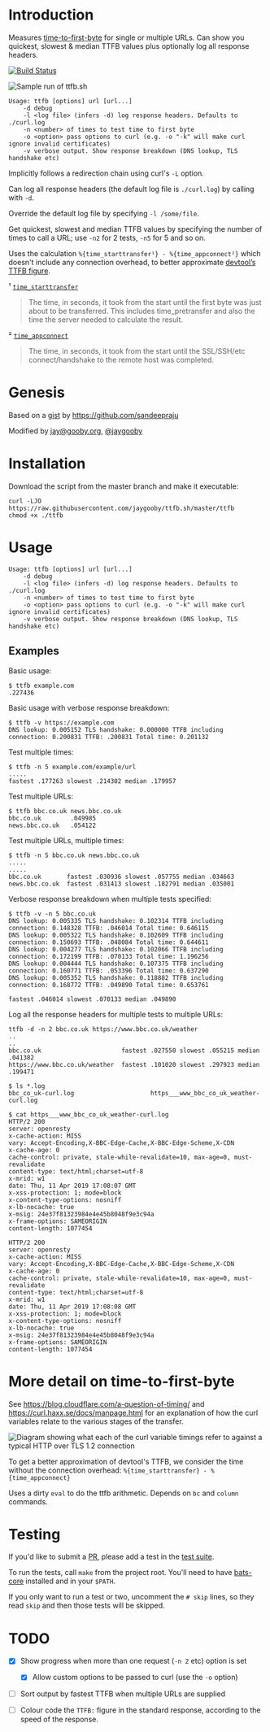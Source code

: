 # Introduction

Measures [time-to-first-byte](https://en.wikipedia.org/wiki/Time_to_first_byte) for single or multiple URLs. Can show you quickest, slowest & median TTFB values plus optionally log all response headers.

[![Build Status](https://app.travis-ci.com/jaygooby/ttfb.sh.svg?branch=master)](https://app.travis-ci.com/jaygooby/ttfb.sh)

![Sample run of ttfb.sh](https://github.com/jaygooby/ttfb.sh/raw/readme-assets/demo.gif)

```
Usage: ttfb [options] url [url...]
	-d debug
	-l <log file> (infers -d) log response headers. Defaults to ./curl.log
	-n <number> of times to test time to first byte
	-o <option> pass options to curl (e.g. -o "-k" will make curl ignore invalid certificates)
	-v verbose output. Show response breakdown (DNS lookup, TLS handshake etc)
```

Implicitly follows a redirection chain using curl's `-L` option.

Can log all response headers (the default log file is `./curl.log`) by calling with `-d`.

Override the default log file by specifying `-l /some/file`.

Get quickest, slowest and median TTFB values by specifying the number of times to call a URL; use `-n2` for 2 tests, `-n5` for 5 and so on.

Uses the calculation `%{time_starttransfer¹} - %{time_appconnect²}` which doesn't include any connection overhead, to better approximate [devtool’s TTFB figure](https://developers.google.com/web/tools/chrome-devtools/network/understanding-resource-timing#slow_time_to_first_byte).

¹ [`time_starttransfer`](https://github.com/curl/curl/blob/e431daf013ea04cb1a988a2009d820224ef5fb79/docs/cmdline-opts/write-out.d#L141-L144)
> The time, in seconds, it took from the start until the first byte was just about to be transferred. This includes time_pretransfer and also the time the server needed to calculate the result.</blockquote>

² [`time_appconnect`](https://github.com/curl/curl/blob/e431daf013ea04cb1a988a2009d820224ef5fb79/docs/cmdline-opts/write-out.d#L118-L120)
>The time, in seconds, it took from the start until the SSL/SSH/etc
connect/handshake to the remote host was completed.

# Genesis
Based on a [gist](https://gist.github.com/sandeepraju/1f5fbdbdd89551ba7925abe2645f92b5)
by https://github.com/sandeepraju

Modified by jay@gooby.org, [@jaygooby](https://twitter.com/jaygooby)

# Installation
Download the script from the master branch and make it executable:
```
curl -LJO https://raw.githubusercontent.com/jaygooby/ttfb.sh/master/ttfb
chmod +x ./ttfb
```

# Usage

```
Usage: ttfb [options] url [url...]
	-d debug
	-l <log file> (infers -d) log response headers. Defaults to ./curl.log
	-n <number> of times to test time to first byte
	-o <option> pass options to curl (e.g. -o "-k" will make curl ignore invalid certificates)
	-v verbose output. Show response breakdown (DNS lookup, TLS handshake etc)
```

## Examples

Basic usage:

```
$ ttfb example.com
.227436
```

Basic usage with verbose response breakdown:

```
$ ttfb -v https://example.com
DNS lookup: 0.005152 TLS handshake: 0.000000 TTFB including connection: 0.200831 TTFB: .200831 Total time: 0.201132
```

Test multiple times:

```
$ ttfb -n 5 example.com/example/url
.....
fastest .177263 slowest .214302 median .179957
```

Test multiple URLs:

```
$ ttfb bbc.co.uk news.bbc.co.uk
bbc.co.uk        .049985
news.bbc.co.uk   .054122
```

Test multiple URLs, multiple times:

```
$ ttfb -n 5 bbc.co.uk news.bbc.co.uk
.....
.....
bbc.co.uk       fastest .030936 slowest .057755 median .034663
news.bbc.co.uk  fastest .031413 slowest .182791 median .035001
```

Verbose response breakdown when multiple tests specified:

```
$ ttfb -v -n 5 bbc.co.uk
DNS lookup: 0.005335 TLS handshake: 0.102314 TTFB including connection: 0.148328 TTFB: .046014 Total time: 0.646115
DNS lookup: 0.005322 TLS handshake: 0.102609 TTFB including connection: 0.150693 TTFB: .048084 Total time: 0.644611
DNS lookup: 0.004277 TLS handshake: 0.102066 TTFB including connection: 0.172199 TTFB: .070133 Total time: 1.196256
DNS lookup: 0.004444 TLS handshake: 0.107375 TTFB including connection: 0.160771 TTFB: .053396 Total time: 0.637290
DNS lookup: 0.005352 TLS handshake: 0.118882 TTFB including connection: 0.168772 TTFB: .049890 Total time: 0.653761

fastest .046014 slowest .070133 median .049890
```

Log all the response headers for multiple tests to multiple URLs:

```
ttfb -d -n 2 bbc.co.uk https://www.bbc.co.uk/weather
..
..
bbc.co.uk                      fastest .027550 slowest .055215 median .041382
https://www.bbc.co.uk/weather  fastest .101020 slowest .297923 median .199471

$ ls *.log
bbc_co_uk-curl.log                     https___www_bbc_co_uk_weather-curl.log

$ cat https___www_bbc_co_uk_weather-curl.log
HTTP/2 200
server: openresty
x-cache-action: MISS
vary: Accept-Encoding,X-BBC-Edge-Cache,X-BBC-Edge-Scheme,X-CDN
x-cache-age: 0
cache-control: private, stale-while-revalidate=10, max-age=0, must-revalidate
content-type: text/html;charset=utf-8
x-mrid: w1
date: Thu, 11 Apr 2019 17:08:07 GMT
x-xss-protection: 1; mode=block
x-content-type-options: nosniff
x-lb-nocache: true
x-msig: 24e37f81323984e4e45b8048f9e3c94a
x-frame-options: SAMEORIGIN
content-length: 1077454

HTTP/2 200
server: openresty
x-cache-action: MISS
vary: Accept-Encoding,X-BBC-Edge-Cache,X-BBC-Edge-Scheme,X-CDN
x-cache-age: 0
cache-control: private, stale-while-revalidate=10, max-age=0, must-revalidate
content-type: text/html;charset=utf-8
x-mrid: w1
date: Thu, 11 Apr 2019 17:08:08 GMT
x-xss-protection: 1; mode=block
x-content-type-options: nosniff
x-lb-nocache: true
x-msig: 24e37f81323984e4e45b8048f9e3c94a
x-frame-options: SAMEORIGIN
content-length: 1077454
```

# More detail on time-to-first-byte

See https://blog.cloudflare.com/a-question-of-timing/
and https://curl.haxx.se/docs/manpage.html for an explanation
of how the curl variables relate to the various stages of
the transfer.

![Diagram showing what each of the curl variable timings refer to against a typical HTTP over TLS 1.2 connection](https://blog.cloudflare.com/content/images/2018/10/Screen-Shot-2018-10-16-at-14.51.29-1.png)

To get a better approximation of devtool's TTFB, we consider
the time without the connection overhead:
`%{time_starttransfer} - %{time_appconnect}`

Uses a dirty `eval` to do the ttfb arithmetic. Depends
on `bc` and `column` commands.

# Testing

If you'd like to submit a [PR](https://github.com/jaygooby/ttfb.sh/pulls), please add a test in the [test suite](https://github.com/jaygooby/ttfb.sh/blob/master/tests/tests.bats).

To run the tests, call `make` from the project root. You'll need to have [bats-core](https://github.com/bats-core/bats-core) installed and in your `$PATH`.

If you only want to run a test or two, uncomment the `# skip` lines, so they read `skip` and then those tests will be skipped.

# TODO

  * [x] Show progress when more than one request (`-n 2` etc) option is set

	* [x] Allow custom options to be passed to curl (use the `-o` option)

  * [ ] Sort output by fastest TTFB when multiple URLs are supplied

  * [ ] Colour code the `TTFB:` figure in the standard response, according to the speed of the response.
